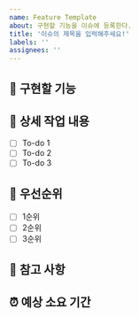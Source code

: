 ```yaml
---
name: Feature Template
about: 구현할 기능을 이슈에 등록한다.
title: '이슈의 제목을 입력해주세요!'
labels: ''
assignees: ''
---
```


## 🤷 구현할 기능

## 🔨 상세 작업 내용

- [ ] To-do 1
- [ ] To-do 2
- [ ] To-do 3

## 🧘 우선순위
- [ ] 1순위
- [ ] 2순위
- [ ] 3순위

## 📄 참고 사항

## ⏰ 예상 소요 기간
